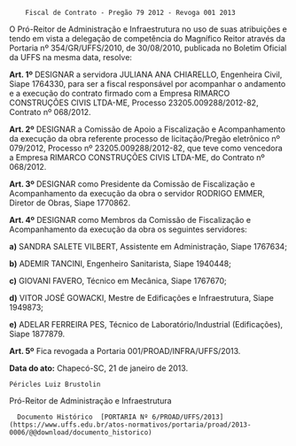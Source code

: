         Fiscal de Contrato - Pregão 79 2012 - Revoga 001 2013  

O Pró-Reitor de Administração e Infraestrutura no uso de suas atribuições e tendo em vista a delegação de competência do Magnífico Reitor através da Portaria nº 354/GR/UFFS/2010, de 30/08/2010, publicada no Boletim Oficial da UFFS na mesma data, resolve:

 **Art. 1º** DESIGNAR a servidora JULIANA ANA CHIARELLO, Engenheira Civil, Siape 1764330, para ser a fiscal responsável por acompanhar o andamento e a execução do contrato firmado com a Empresa RIMARCO CONSTRUÇÕES CIVIS LTDA-ME, Processo 23205.009288/2012-82, Contrato nº 068/2012.

 **Art. 2º** DESIGNAR a Comissão de Apoio a Fiscalização e Acompanhamento da execução da obra referente processo de licitação/Pregão eletrônico nº 079/2012, Processo nº 23205.009288/2012-82, que teve como vencedora a Empresa RIMARCO CONSTRUÇÕES CIVIS LTDA-ME, do Contrato nº 068/2012.

 **Art. 3º** DESIGNAR como Presidente da Comissão de Fiscalização e Acompanhamento da execução da obra o servidor RODRIGO EMMER, Diretor de Obras, Siape 1770862.

 **Art. 4º** DESIGNAR como Membros da Comissão de Fiscalização e Acompanhamento da execução da obra os seguintes servidores:

 **a)** SANDRA SALETE VILBERT, Assistente em Administração, Siape 1767634;

 **b)** ADEMIR TANCINI, Engenheiro Sanitarista, Siape 1940448;

 **c)** GIOVANI FAVERO, Técnico em Mecânica, Siape 1767670;

 **d)** VITOR JOSÉ GOWACKI, Mestre de Edificações e Infraestrutura, Siape 1949873;

 **e)** ADELAR FERREIRA PES, Técnico de Laboratório/Industrial (Edificações), Siape 1877879.

 **Art. 5º** Fica revogada a Portaria 001/PROAD/INFRA/UFFS/2013.

  

   **Data do ato:** Chapecó-SC, 21 de janeiro de 2013.   
 

    Péricles Luiz Brustolin   
 Pró-Reitor de Administração e Infraestrutura 

      Documento Histórico  [PORTARIA Nº 6/PROAD/UFFS/2013](https://www.uffs.edu.br/atos-normativos/portaria/proad/2013-0006/@@download/documento_historico)     
      